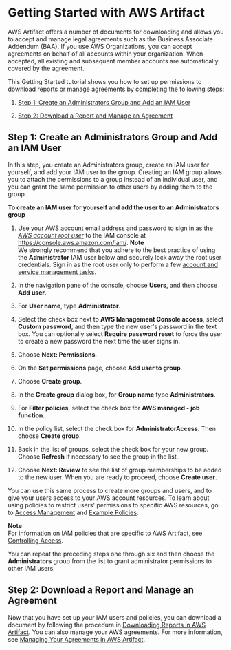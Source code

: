 # Getting Started with AWS Artifact<a name="getting-started"></a>

AWS Artifact offers a number of documents for downloading and allows you to accept and manage legal agreements such as the Business Associate Addendum \(BAA\)\. If you use AWS Organizations, you can accept agreements on behalf of all accounts within your organization\. When accepted, all existing and subsequent member accounts are automatically covered by the agreement\.

This Getting Started tutorial shows you how to set up permissions to download reports or manage agreements by completing the following steps:

1. [Step 1: Create an Administrators Group and Add an IAM User](#create-an-admin)

1. [Step 2: Download a Report and Manage an Agreement](#download-first-artifact)

## Step 1: Create an Administrators Group and Add an IAM User<a name="create-an-admin"></a>

In this step, you create an Administrators group, create an IAM user for yourself, and add your IAM user to the group\. Creating an IAM group allows you to attach the permissions to a group instead of an individual user, and you can grant the same permission to other users by adding them to the group\.

**To create an IAM user for yourself and add the user to an Administrators group**

1. Use your AWS account email address and password to sign in as the *[AWS account root user](http://docs.aws.amazon.com/IAM/latest/UserGuide/id_root-user.html)* to the IAM console at [https://console\.aws\.amazon\.com/iam/](https://console.aws.amazon.com/iam/)\.
**Note**  
We strongly recommend that you adhere to the best practice of using the **Administrator** IAM user below and securely lock away the root user credentials\. Sign in as the root user only to perform a few [account and service management tasks](http://docs.aws.amazon.com/general/latest/gr/aws_tasks-that-require-root.html)\.

1. In the navigation pane of the console, choose **Users**, and then choose **Add user**\.

1. For **User name**, type **Administrator**\.

1. Select the check box next to **AWS Management Console access**, select **Custom password**, and then type the new user's password in the text box\. You can optionally select **Require password reset** to force the user to create a new password the next time the user signs in\.

1. Choose **Next: Permissions**\.

1. On the **Set permissions** page, choose **Add user to group**\.

1. Choose **Create group**\.

1. In the **Create group** dialog box, for **Group name** type **Administrators**\.

1. For **Filter policies**, select the check box for **AWS managed \- job function**\.

1. In the policy list, select the check box for **AdministratorAccess**\. Then choose **Create group**\.

1. Back in the list of groups, select the check box for your new group\. Choose **Refresh** if necessary to see the group in the list\.

1. Choose **Next: Review** to see the list of group memberships to be added to the new user\. When you are ready to proceed, choose **Create user**\.

You can use this same process to create more groups and users, and to give your users access to your AWS account resources\. To learn about using policies to restrict users' permissions to specific AWS resources, go to [Access Management](http://docs.aws.amazon.com/IAM/latest/UserGuide/access.html) and [Example Policies](http://docs.aws.amazon.com/IAM/latest/UserGuide/access_policies_examples.html)\.

**Note**  
For information on IAM policies that are specific to AWS Artifact, see [Controlling Access](controlling-access.md)\.

You can repeat the preceding steps one through six and then choose the **Administrators** group from the list to grant administrator permissions to other IAM users\.

## Step 2: Download a Report and Manage an Agreement<a name="download-first-artifact"></a>

Now that you have set up your IAM users and policies, you can download a document by following the procedure in [Downloading Reports in AWS Artifact](downloading-documents.md)\. You can also manage your AWS agreements\. For more information, see [Managing Your Agreements in AWS Artifact](managingagreements.md)\. 
